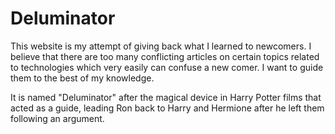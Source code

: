 # Deluminator

This website is my attempt of giving back what I learned to newcomers. I believe that there are too many conflicting articles on certain topics related to technologies which very easily can confuse a new comer. I want to guide them to the best of my knowledge.

It is named "Deluminator" after the magical device in Harry Potter films that acted as a guide, leading Ron back to Harry and Hermione after he left them following an argument.
